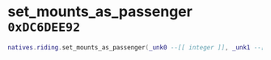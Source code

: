 # set_mounts_as_passenger `0xDC6DEE92`

```lua
natives.riding.set_mounts_as_passenger(_unk0 --[[ integer ]], _unk1 --[[ integer ]])
```
